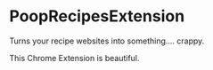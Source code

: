 PoopRecipesExtension
====================

Turns your recipe websites into something.... crappy.

This Chrome Extension is beautiful.
